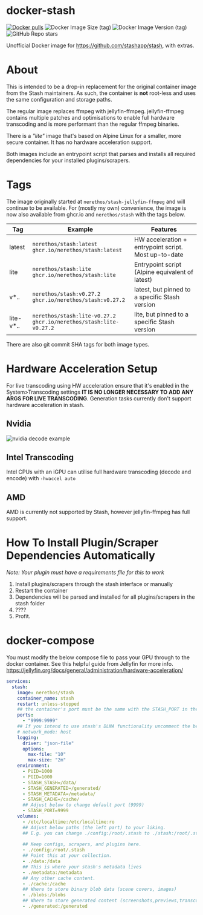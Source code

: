 # docker-stash

[![Docker pulls](https://img.shields.io/docker/pulls/nerethos/stash-jellyfin-ffmpeg.svg)](https://hub.docker.com/r/nerethos/stash-jellyfin-ffmpeg 'DockerHub')
![Docker Image Size (tag)](https://img.shields.io/docker/image-size/nerethos/stash-jellyfin-ffmpeg/latest)
![Docker Image Version (tag)](https://img.shields.io/docker/v/nerethos/stash-jellyfin-ffmpeg/latest)
![GitHub Repo stars](https://img.shields.io/github/stars/nerethos/docker-stash)

Unofficial Docker image for https://github.com/stashapp/stash, with extras.

# About

This is intended to be a drop-in replacement for the original container image from the Stash maintainers. As such, the container is **not** root-less and uses the same configuration and storage paths.

The regular image replaces ffmpeg with jellyfin-ffmpeg. jellyfin-ffmpeg contains multiple patches and optimisations to enable full hardware transcoding and is more performant than the regular ffmpeg binaries.

There is a *"lite"* image that's based on Alpine Linux for a smaller, more secure container. It has no hardware acceleration support.

Both images include an entrypoint script that parses and installs all required dependencies for your installed plugins/scrapers.

# Tags
The image originally started at `nerethos/stash-jellyfin-ffmpeg` and will continue to be available. For (mostly my own) convenience, the image is now also available from ghcr.io and `nerethos/stash` with the tags below.

| Tag | Example | Features |
| --- | ------- |--------- |
| latest | `nerethos/stash:latest`<br>`ghcr.io/nerethos/stash:latest` | HW acceleration + entrypoint script. Most up-to-date|
| lite   | `nerethos/stash:lite`<br>`ghcr.io/nerethos/stash:lite` | Entrypoint script (Alpine equivalent of latest) |
| v*.*.* | `nerethos/stash:v0.27.2`<br>`ghcr.io/nerethos/stash:v0.27.2` | latest, but pinned to a specific Stash version |
| lite-v*.*.* | `nerethos/stash:lite-v0.27.2`<br>`ghcr.io/nerethos/stash:lite-v0.27.2` | lite, but pinned to a specific Stash version |

There are also git commit SHA tags for both image types.

# Hardware Acceleration Setup

For live transcoding using HW acceleration ensure that it's enabled in the System>Transcoding settings **IT IS NO LONGER NECESSARY TO ADD ANY ARGS FOR LIVE TRANSCODING**. Generation tasks currently don't support hardware acceleration in stash.

## Nvidia

![nvidia decode example](images/nvidia_decode_args.png)

## Intel Transcoding

Intel CPUs with an iGPU can utilise full hardware transcoding (decode and encode) with `-hwaccel auto`

## AMD

AMD is currently not supported by Stash, however jellyfin-ffmpeg has full support.

# How To Install Plugin/Scraper Dependencies Automatically
*Note: Your plugin must have a requirements file for this to work*

1. Install plugins/scrapers through the stash interface or manually
2. Restart the container
3. Dependencies will be parsed and installed for all plugins/scrapers in the stash folder
4. ????
5. Profit.

# docker-compose

You must modify the below compose file to pass your GPU through to the docker container. See this helpful guide from Jellyfin for more info. https://jellyfin.org/docs/general/administration/hardware-acceleration/

```yaml
services:
  stash:
    image: nerethos/stash
    container_name: stash
    restart: unless-stopped
    ## the container's port must be the same with the STASH_PORT in the environment section
    ports:
      - "9999:9999"
    ## If you intend to use stash's DLNA functionality uncomment the below network mode and comment out the above ports section
    # network_mode: host
    logging:
      driver: "json-file"
      options:
        max-file: "10"
        max-size: "2m"
    environment:
      - PUID=1000
      - PGID=1000
      - STASH_STASH=/data/
      - STASH_GENERATED=/generated/
      - STASH_METADATA=/metadata/
      - STASH_CACHE=/cache/
      ## Adjust below to change default port (9999)
      - STASH_PORT=9999
    volumes:
      - /etc/localtime:/etc/localtime:ro
      ## Adjust below paths (the left part) to your liking.
      ## E.g. you can change ./config:/root/.stash to ./stash:/root/.stash
      
      ## Keep configs, scrapers, and plugins here.
      - ./config:/root/.stash
      ## Point this at your collection.
      - ./data:/data
      ## This is where your stash's metadata lives
      - ./metadata:/metadata
      ## Any other cache content.
      - ./cache:/cache
      ## Where to store binary blob data (scene covers, images)
      - ./blobs:/blobs
      ## Where to store generated content (screenshots,previews,transcodes,sprites)
      - ./generated:/generated
```
